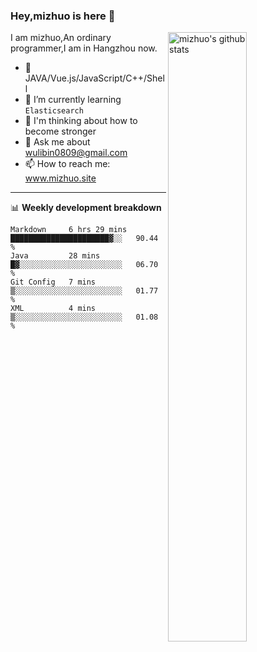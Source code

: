 ### Hey,mizhuo is here 👋

<img align="right" alt="mizhuo's github stats" width="50%" src="https://github-readme-stats.vercel.app/api?username=mizhuo&theme=tokyonight&show_icons=true">

I am mizhuo,An ordinary programmer,I am in Hangzhou now.

- 🔭 JAVA/Vue.js/JavaScript/C++/Shell
- 🌱 I’m currently learning `Elasticsearch`
- 🤔 I'm thinking about how to become stronger
- 💬 Ask me about wulibin0809@gmail.com
- 📫 How to reach me: www.mizhuo.site

---
📊 **Weekly development breakdown**

<!--START_SECTION:waka-->
```text
Markdown     6 hrs 29 mins   ██████████████████████▓░░   90.44 % 
Java         28 mins         █▓░░░░░░░░░░░░░░░░░░░░░░░   06.70 % 
Git Config   7 mins          ▒░░░░░░░░░░░░░░░░░░░░░░░░   01.77 % 
XML          4 mins          ▒░░░░░░░░░░░░░░░░░░░░░░░░   01.08 % 
```
<!--END_SECTION:waka-->
